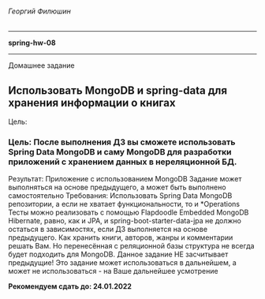 ###### Георгий Филюшин

---

**spring-hw-08**

---
Домашнее задание

## Использовать MongoDB и spring-data для хранения информации о книгах

Цель:

### Цель: После выполнения ДЗ вы сможете использовать Spring Data MongoDB и саму MongoDB для разработки приложений с хранением данных в нереляционной БД.

Результат: Приложение с использованием MongoDB Задание может выполняться на основе предыдущего, а может быть выполнено
самостоятельно Требования:
Использовать Spring Data MongoDB репозитории, а если не хватает функциональности, то и *Operations Тесты можно
реализовать с помощью Flapdoodle Embedded MongoDB Hibernate, равно, как и JPA, и spring-boot-starter-data-jpa не должно
остаться в зависимостях, если ДЗ выполняется на основе предыдущего. Как хранить книги, авторов, жанры и комментарии
решать Вам. Но перенесённая с реляционной базы структура не всегда будет подходить для MongoDB. Данное задание НЕ
засчитывает предыдущие!
Это задание может использоваться в дальнейшем, а может не использоваться - на Ваше дальнейшее усмотрение

**Рекомендуем сдать до: 24.01.2022**
